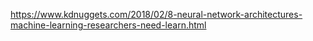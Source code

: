 https://www.kdnuggets.com/2018/02/8-neural-network-architectures-machine-learning-researchers-need-learn.html

